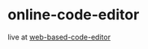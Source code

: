 # online-code-editor
live at [web-based-code-editor](https://ali-al-hadi-al-husseini.github.io/online-code-editor/)
